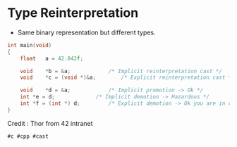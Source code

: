 # Type Reinterpretation

* Same binary representation but different types.

```cpp
int	main(void)
{
	float	a = 42.042f;

	void	*b = &a;			/* Implicit reinterpretation cast */
	void	*c = (void *)&a;		/* Explicit reinterpretation cast */

	void	*d = &a;			/* Implicit promotion -> Ok */
	int	*e = d;				/* Implicit demotion -> Hazardous */
	int	*f = (int *) d;			/* Explicit demotion -> Ok you are in charge */
}
```

Credit : Thor from 42 intranet

    #c #cpp #cast
